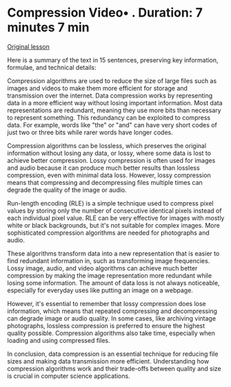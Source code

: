 # Compression Video• . Duration: 7 minutes 7 min

[Original lesson](https://www.coursera.org/learn/uol-how-computers-work/lecture/3JO2k/compression)

Here is a summary of the text in 15 sentences, preserving key information, formulae, and technical details:

Compression algorithms are used to reduce the size of large files such as images and videos to make them more efficient for storage and transmission over the internet. Data compression works by representing data in a more efficient way without losing important information. Most data representations are redundant, meaning they use more bits than necessary to represent something. This redundancy can be exploited to compress data. For example, words like "the" or "and" can have very short codes of just two or three bits while rarer words have longer codes.

Compression algorithms can be lossless, which preserves the original information without losing any data, or lossy, where some data is lost to achieve better compression. Lossy compression is often used for images and audio because it can produce much better results than lossless compression, even with minimal data loss. However, lossy compression means that compressing and decompressing files multiple times can degrade the quality of the image or audio.

Run-length encoding (RLE) is a simple technique used to compress pixel values by storing only the number of consecutive identical pixels instead of each individual pixel value. RLE can be very effective for images with mostly white or black backgrounds, but it's not suitable for complex images. More sophisticated compression algorithms are needed for photographs and audio.

These algorithms transform data into a new representation that is easier to find redundant information in, such as transforming image frequencies. Lossy image, audio, and video algorithms can achieve much better compression by making the image representation more redundant while losing some information. The amount of data loss is not always noticeable, especially for everyday uses like putting an image on a webpage.

However, it's essential to remember that lossy compression does lose information, which means that repeated compressing and decompressing can degrade image or audio quality. In some cases, like archiving vintage photographs, lossless compression is preferred to ensure the highest quality possible. Compression algorithms also take time, especially when loading and using compressed files.

In conclusion, data compression is an essential technique for reducing file sizes and making data transmission more efficient. Understanding how compression algorithms work and their trade-offs between quality and size is crucial in computer science applications.

